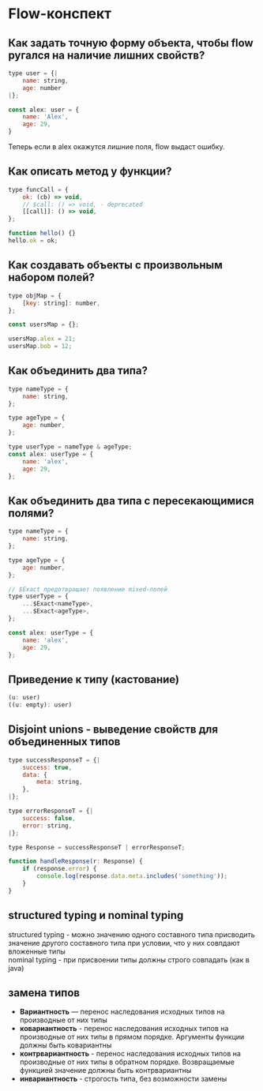 # Flow-конспект

## Как задать точную форму объекта, чтобы flow ругался на наличие лишних свойств?
```javascript
type user = {|
	name: string,
	age: number
|};

const alex: user = {
	name: 'Alex',
	age: 29,
}
```
Теперь если в alex окажутся лишние поля, flow выдаст ошибку.

## Как описать метод у функции?
```javascript
type funcCall = {
	ok: (cb) => void,
	// $call: () => void, - deprecated
	[[call]]: () => void,
};

function hello() {}
hello.ok = ok;
```

## Как создавать объекты с произвольным набором полей?
```javascript
type objMap = {
	[key: string]: number,
};

const usersMap = {};

usersMap.alex = 21;
usersMap.bob = 12;
```

## Как объединить два типа?
```javascript
type nameType = {
	name: string,
};

type ageType = {
	age: number,
};

type userType = nameType & ageType;
const alex: userType = {
	name: 'alex',
	age: 29,
};
```

## Как объединить два типа с пересекающимися полями?
```javascript
type nameType = {
	name: string,
};

type ageType = {
	age: number,
};

// $Exact предотвращает появление mixed-полей
type userType = {
	...$Exact<nameType>,
	...$Exact<ageType>,
};

const alex: userType = {
	name: 'alex',
	age: 29,
};
```

## Приведение к типу (кастование)
```javascript
(u: user)
((u: empty): user)
```


## Disjoint unions - выведение свойств для объединенных типов
```javascript
type successResponseT = {|
	success: true,
	data: {
		meta: string,
	},
|};

type errorResponseT = {|
	success: false,
	error: string,
|};

type Response = successResponseT | errorResponseT;

function handleResponse(r: Response) {
	if (response.error) {
		console.log(response.data.meta.includes('something'));
	}
}
```

## structured typing и nominal typing
structured typing - можно значению одного составного типа присводить значение другого составного типа при
условии, что у них совпдают вложенные типы  
nominal typing - при присвоении типы должны строго совпадать (как в java)  


## замена типов
 - **Вариантность** — перенос наследования исходных типов на производные от них типы  
 - **ковариантность** - перенос наследования исходных типов на производные от них типы в прямом порядке. Аргументы функции должны быть ковариантны  
 - **контрвариантность** - перенос наследования исходных типов на производные от них типы в обратном порядке. Возвращаемые функцией значение должны быть контрвариантны  
 - **инвариантность** - строгость типа, без возможности замены  

